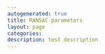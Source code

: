 ```yaml
---
autogenerated: true
title: RANSAC parameters
layout: page
categories: 
description: test description
---
```


